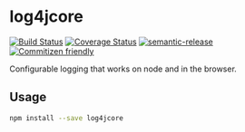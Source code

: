 # log4jcore

[![Build Status](https://travis-ci.org/jcoreio/log4jcore.svg?branch=master)](https://travis-ci.org/jcoreio/log4jcore)
[![Coverage Status](https://codecov.io/gh/jcoreio/log4jcore/branch/master/graph/badge.svg)](https://codecov.io/gh/jcoreio/log4jcore)
[![semantic-release](https://img.shields.io/badge/%20%20%F0%9F%93%A6%F0%9F%9A%80-semantic--release-e10079.svg)](https://github.com/semantic-release/semantic-release)
[![Commitizen friendly](https://img.shields.io/badge/commitizen-friendly-brightgreen.svg)](http://commitizen.github.io/cz-cli/)

Configurable logging that works on node and in the browser.

## Usage

```sh
npm install --save log4jcore
```

